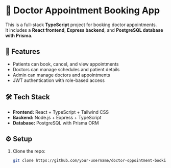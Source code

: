 # 🏥 Doctor Appointment Booking App

This is a full-stack **TypeScript** project for booking doctor appointments.  
It includes a **React frontend**, **Express backend**, and **PostgreSQL database with Prisma**.

## 🚀 Features
- Patients can book, cancel, and view appointments  
- Doctors can manage schedules and patient details  
- Admin can manage doctors and appointments  
- JWT authentication with role-based access  

## 🛠 Tech Stack
- **Frontend:** React + TypeScript + Tailwind CSS  
- **Backend:** Node.js + Express + TypeScript  
- **Database:** PostgreSQL with Prisma ORM  

## ⚙️ Setup
1. Clone the repo:
   ```bash
   git clone https://github.com/your-username/doctor-oppointment-booking.git
